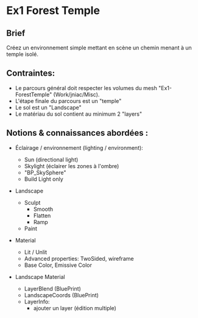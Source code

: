 # Ex1 Forest Temple

## Brief

Créez un environnement simple mettant en scène un chemin menant à un temple isolé.

## Contraintes: 
- Le parcours général doit respecter les volumes du mesh "Ex1-ForestTemple" (Work/jniac/Misc).
- L'étape finale du parcours est un "temple"
- Le sol est un "Landscape"
- Le matériau du sol contient au minimum 2 "layers"

## Notions & connaissances abordées : 

- Éclairage / environnement (lighting / environment):
  - Sun (directional light)
  - Skylight (éclairer les zones à l'ombre)
  - "BP_SkySphere"
  - Build Light only

- Landscape
  - Sculpt
    - Smooth
    - Flatten
    - Ramp
  - Paint

- Material
  - Lit / Unlit
  - Advanced properties: TwoSided, wireframe
  - Base Color, Emissive Color

- Landscape Material
  - LayerBlend (BluePrint)
  - LandscapeCoords (BluePrint)
  - LayerInfo: 
    - ajouter un layer (édition multiple)
